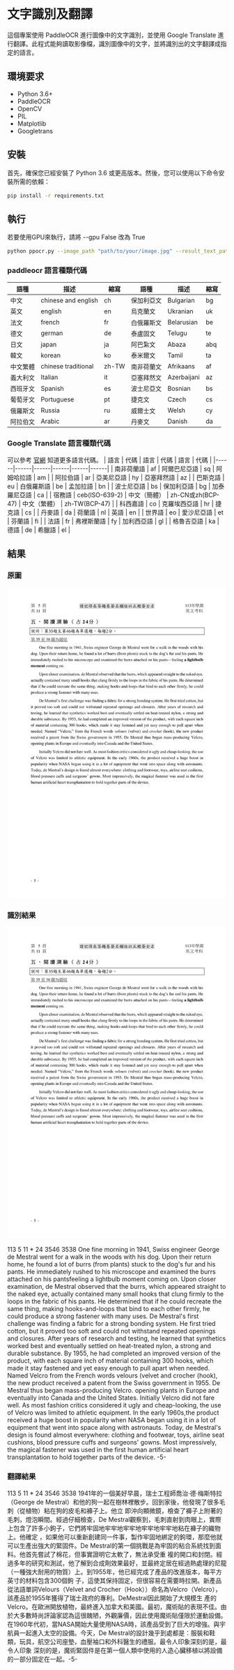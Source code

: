 # 文字識別及翻譯

這個專案使用 PaddleOCR 進行圖像中的文字識別，並使用 Google Translate 進行翻譯。此程式能夠讀取影像檔，識別圖像中的文字，並將識別出的文字翻譯成指定的語言。

## 環境要求

- Python 3.6+
- PaddleOCR
- OpenCV
- PIL
- Matplotlib
- Googletrans

## 安裝

首先，確保您已經安裝了 Python 3.6 或更高版本。然後，您可以使用以下命令安裝所需的依賴：

```bash
pip install -r requirements.txt
```

## 執行
若要使用GPU來執行，請將 --gpu False 改為 True

```bash
python ppocr.py --image_path "path/to/your/image.jpg" --result_text_path "path/to/save/text.txt" --pic_lang "en" --target_lang "zh-cn" --gpu False
```
### paddleocr 語言種類代碼

| 語種 | 描述 | 縮寫 | 語種 | 描述 | 縮寫 |
|------|------|------|------|------|------|
| 中文 | chinese and english | ch | 保加利亞文 | Bulgarian | bg |
| 英文 | english | en | 烏克蘭文 | Ukranian | uk |
| 法文 | french | fr | 白俄羅斯文 | Belarusian | be |
| 德文 | german | de | 泰盧固文 | Telugu | te |
| 日文 | japan | ja | 阿巴紮文 | Abaza | abq |
| 韓文 | korean | ko | 泰米爾文 | Tamil | ta |
| 中文繁體 | chinese traditional | zh-TW | 南非荷蘭文 | Afrikaans | af |
| 義大利文 | Italian | it | 亞塞拜然文 | Azerbaijani | az |
| 西班牙文 | Spanish | es | 波士尼亞文 | Bosnian | bs |
| 葡萄牙文 | Portuguese | pt | 捷克文 | Czech | cs |
| 俄羅斯文 | Russia | ru | 威爾士文 | Welsh | cy |
| 阿拉伯文 | Arabic | ar | 丹麥文 | Danish | da |

### Google Translate 語言種類代碼
可以參考 [官網](<https://support.google.com/googleplay/android-developer/table/4419860?hl=zh-Hant> "Title") 知道更多語言代碼。
| 語言 | 代碼 | 語言 | 代碼 | 語言 | 代碼 |
|------|------|------|------|------|------|
| 南非荷蘭語 | af | 阿爾巴尼亞語 | sq | 阿姆哈拉語 | am |
| 阿拉伯語 | ar | 亞美尼亞語 | hy | 亞塞拜然語 | az |
| 巴斯克語 | eu | 白俄羅斯語 | be | 孟加拉語 | bn |
| 波士尼亞語 | bs | 保加利亞語 | bg | 加泰羅尼亞語 | ca |
| 宿務語 | ceb(ISO-639-2) | 中文（簡體） | zh-CN或zh(BCP-47) | 中文（繁體） | zh-TW(BCP-47) |
| 科西嘉語 | co | 克羅埃西亞語 | hr | 捷克語 | cs |
| 丹麥語 | da | 荷蘭語 | nl | 英語 | en |
| 世界語 | eo | 愛沙尼亞語 | et | 芬蘭語 | fi |
| 法語 | fr | 弗裡斯蘭語 | fy | 加利西亞語 | gl |
| 格魯吉亞語 | ka | 德語 | de | 希臘語 | el |

## 結果

### 原圖
![圖片描述](english_2.jpg)
### 識別結果
![圖片描述](english_2.jpg)

113 5 11 * 24 3546 3538 One fine morning in 1941, Swiss engineer George de Mestral went for a walk in the woods with his dog. Upon their return home, he found a lot of burrs (from plants) stuck to the dog's fur and his pants. He immediately rushed to his microscope and examined the burrs attached on his pantsfeeling a lightbulb moment coming on. Upon closer examination, de Mestral observed that the burrs, which appeared straight to the naked eye, actually contained many small hooks that clung firmly to the loops in the fabric of his pants. 
He determined that if he could recreate the same thing, making hooks-and-loops that bind to each other firmly, he could produce a strong fastener with many uses. De Mestral's first challenge was finding a fabric for a strong bonding system. He first tried cotton, but it proved too soft and could not withstand repeated openings and closures. After years of research and testing, he learned that synthetics worked best and eventually settled on heat-treated nylon, a strong and durable substance. By 1955, he had completed an improved version of 
the product, with each square inch of material containing 300 hooks, which made it stay fastened and yet easy enough to pull apart when needed. Named Velcro from the French words velours (velvet and crocher (hook), the new product received a patent from the Swiss government in 1955. De Mestral thus began mass-producing Velcro. opening plants in Europe and eventually into Canada and the United States. Initially Velcro did not fare well. As most fashion critics considered it ugly and cheap-looking, the use of Velcro was limited to athletic equipment. In the early 1960s,the product received a huge boost in popularity when NASA began using it in a lot of equipment that went into space along with astronauts. Today, de Mestral's design is found almost everywhere: clothing and footwear, toys, airline seat cushions, blood pressure cuffs and surgeons' gowns. Most impressively, the magical fastener was used in the first human artificial heart transplantation to hold together parts of the device. -5-

### 翻譯結果

113 5 11 * 24 3546 3538 1941年的一個美好早晨，瑞士工程師喬治·德·梅斯特拉（George de Mestral）和他的狗一起在樹林裡散步。回到家後，他發現了很多毛刺（從植物）粘在狗的皮毛和褲子上。他立
即沖向顯微鏡，檢查了褲子上附著的毛刺，燈泡瞬間。經過仔細檢查，De Mestral觀察到，毛刺直射到肉眼上，實際上包含了許多小鉤子，它們將牢固地牢牢地牢牢地牢牢地牢牢地粘在褲子的織物上。他確定
，如果他可以重新創建同一件事，製作牢固地綁定的鉤環，那麼他就可以生產出強大的緊固件。De Mestral的第一個挑戰是為牢固的粘合系統找到面料。他首先嘗試了棉花，但事實證明它太軟了，無法承受重
複的開口和封閉。經過多年的研究和測試，他了解到合成劑效果最好，並最終定居在經過熱處理的尼龍（一種強大耐用的物質）上。到1955年，他已經完成了產品的改進版本，每平方英寸的材料包含300個鉤 
子，這使其保持固定，但很容易在需要時拉開。新產品從法語單詞Velours（Velvet and Crocher（Hook））命名為Velcro（Velcro），該產品於1955年獲得了瑞士政府的專利。DeMestral因此開始了大規模生
產的Velcro。在歐洲開放植物，最終進入加拿大和美國。最初，魔術貼的表現不佳。由於大多數時尚評論家認為這很醜陋，外觀廉價，因此使用魔術貼僅限於運動設備。在1960年代初，當NASA開始大量使用NASA時，該產品受到了巨大的增強。與宇航員一起進入太空的設備。今天，De Mestral的設計幾乎到處都是：服裝和鞋類，玩具，航空公司座墊，血壓袖口和外科醫生的禮服。最令人印象深刻的是，最令人印象
深刻的是，魔術緊固件是在第一個人類中使用的人造心臟移植以將設備的一部分固定在一起。-5-







